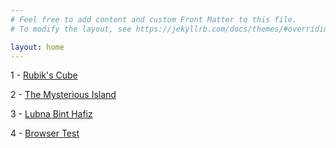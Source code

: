 ```yaml
---
# Feel free to add content and custom Front Matter to this file.
# To modify the layout, see https://jekyllrb.com/docs/themes/#overriding-theme-defaults

layout: home
---
```


1 - [Rubik's Cube](https://rakibdepu.github.io/RubiksCube/)

2 - [The Mysterious Island](https://rakibdepu.github.io/The_Mysterious_Island/)

3 - [Lubna Bint Hafiz](https://rakibdepu.github.io/Lubna-Binte-Hafiz/)

4 - [Browser Test](https://rakibdepu.github.io/browsertest/)
